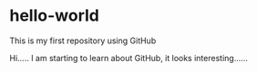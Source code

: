 # hello-world
This is my first repository using GitHub

Hi.....
I am starting to learn about GitHub, it looks interesting......
